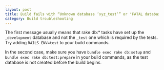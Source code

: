 ```yaml
---
layout: post
title: Build fails with “Unknown database ‘xyz_test’” or "FATAL database “xyx_test” does not exist"
category: Build troubleshooting
---
```


The first message usually means that rake db:* tasks have set up the `_development` database and not the `_test` one which is required by the tests. Try adding `RAILS_ENV=test` to your build commands.

In the second case, make sure you have `bundle exec rake db:setup` and `bundle exec rake db:test:prepare` in your build commands, as the test database is not created before the build begins.
